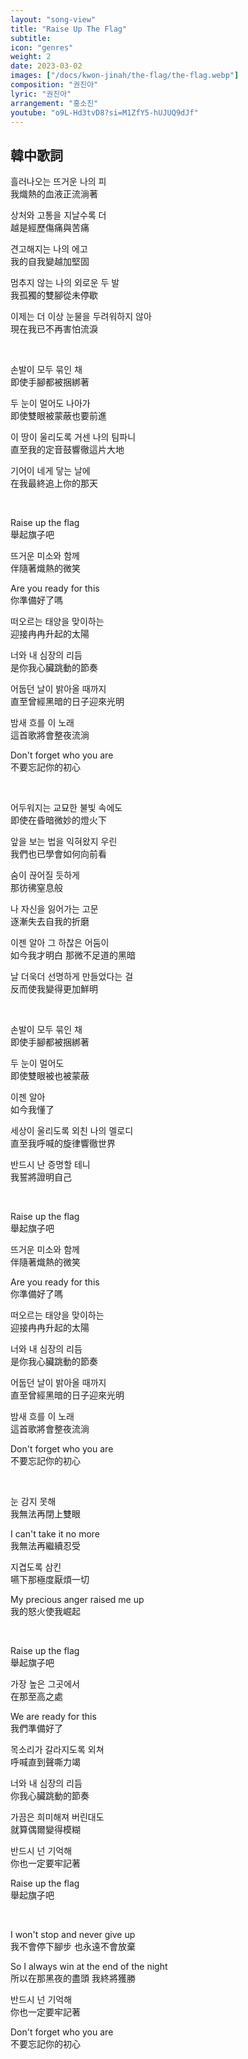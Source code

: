 ```yaml
---
layout: "song-view"
title: "Raise Up The Flag"
subtitle: 
icon: "genres"
weight: 2
date: 2023-03-02
images: ["/docs/kwon-jinah/the-flag/the-flag.webp"]
composition: "권진아"
lyric: "권진아"
arrangement: "홍소진"
youtube: "o9L-Hd3tvD8?si=M1ZfY5-hUJUQ9dJf"
---
```


## 韓中歌詞

흘러나오는 뜨거운 나의 피  
我熾熱的血液正流淌著  

상처와 고통을 지날수록 더  
越是經歷傷痛與苦痛  

견고해지는 나의 에고  
我的自我變越加堅固  

멈추지 않는 나의 외로운 두 발  
我孤獨的雙腳從未停歇  

이제는 더 이상 눈물을 두려워하지 않아  
現在我已不再害怕流淚  

</br>

손발이 모두 묶인 채  
即使手腳都被捆綁著  

두 눈이 멀어도 나아가  
即使雙眼被蒙蔽也要前進  

이 땅이 울리도록 거센 나의 팀파니  
直至我的定音鼓響徹這片大地

기어이 네게 닿는 날에  
在我最終追上你的那天  

</br>

Raise up the flag  
舉起旗子吧  

뜨거운 미소와 함께  
伴隨著熾熱的微笑  

Are you ready for this  
你準備好了嗎  

떠오르는 태양을 맞이하는  
迎接冉冉升起的太陽  

너와 내 심장의 리듬  
是你我心臟跳動的節奏  

어둡던 날이 밝아올 때까지  
直至曾經黑暗的日子迎來光明  

밤새 흐를 이 노래  
這首歌將會整夜流淌  

Don't forget who you are  
不要忘記你的初心  

</br>

어두워지는 교묘한 불빛 속에도  
即使在昏暗微妙的燈火下  

앞을 보는 법을 익혀왔지 우린  
我們也已學會如何向前看  

숨이 끊어질 듯하게  
那彷彿窒息般  

나 자신을 잃어가는 고문  
逐漸失去自我的折磨  

이젠 알아 그 하찮은 어둠이  
如今我才明白 那微不足道的黑暗  

날 더욱더 선명하게 만들었다는 걸  
反而使我變得更加鮮明  

</br>

손발이 모두 묶인 채  
即使手腳都被捆綁著  

두 눈이 멀어도  
即使雙眼被也被蒙蔽  

이젠 알아  
如今我懂了  

세상이 울리도록 외친 나의 멜로디  
直至我呼喊的旋律響徹世界  

반드시 난 증명할 테니  
我誓將證明自己  

</br>

Raise up the flag  
舉起旗子吧  

뜨거운 미소와 함께  
伴隨著熾熱的微笑  

Are you ready for this  
你準備好了嗎  

떠오르는 태양을 맞이하는  
迎接冉冉升起的太陽  

너와 내 심장의 리듬  
是你我心臟跳動的節奏  

어둡던 날이 밝아올 때까지  
直至曾經黑暗的日子迎來光明  

밤새 흐를 이 노래  
這首歌將會整夜流淌  

Don't forget who you are  
不要忘記你的初心  

</br>

눈 감지 못해  
我無法再閉上雙眼  

I can't take it no more  
我無法再繼續忍受  

지겹도록 삼킨  
嚥下那極度厭煩一切  

My precious anger raised me up  
我的怒火使我崛起  

</br>

Raise up the flag  
舉起旗子吧  

가장 높은 그곳에서  
在那至高之處  

We are ready for this  
我們準備好了  

목소리가 갈라지도록 외쳐  
呼喊直到聲嘶力竭

너와 내 심장의 리듬  
你我心臟跳動的節奏  

가끔은 희미해져 버린대도  
就算偶爾變得模糊  

반드시 넌 기억해  
你也一定要牢記著  

Raise up the flag  
舉起旗子吧  

</br>

I won't stop and never give up  
我不會停下腳步 也永遠不會放棄

So I always win at the end of the night  
所以在那黑夜的盡頭 我終將獲勝

반드시 넌 기억해  
你也一定要牢記著  

Don't forget who you are   
不要忘記你的初心  
